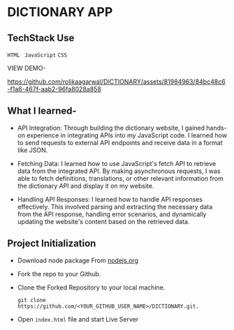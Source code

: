 # DICTIONARY APP

## TechStack Use

`HTML `
`JavaScript`
`CSS`


VIEW DEMO-




https://github.com/rolikaagarwal/DICTIONARY/assets/81984963/84bc48c6-f1a6-467f-aab2-96fa8028a858




## What I learned- 

- API Integration: Through building the dictionary website, I gained hands-on experience in integrating APIs into my JavaScript code. I learned how to send requests to external API endpoints and receive data in a format like JSON.

- Fetching Data: I learned how to use JavaScript's fetch API to retrieve data from the integrated API. By making asynchronous requests, I was able to fetch definitions, translations, or other relevant information from the dictionary API and display it on my website.

- Handling API Responses: I learned how to handle API responses effectively. This involved parsing and extracting the necessary data from the API response, handling error scenarios, and dynamically updating the website's content based on the retrieved data.

## Project Initialization

- Download node package From [nodejs.org](https://nodejs.org/en/download/)

- Fork the repo to your Github.

- Clone the Forked Repository to your local machine.
	```
	git clone https://github.com/<YOUR_GITHUB_USER_NAME>/DICTIONARY.git.
	```
  
- Open  `index.html` file and start Live Server
<!-- 
## Demo


https://user-images.githubusercontent.com/115306535/234998566-4b172d9f-4a82-4418-ba32-daa3f2fa872f.mp4 -->

